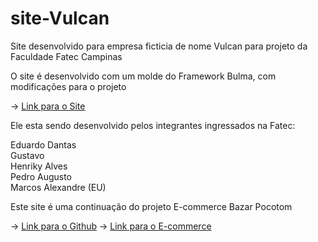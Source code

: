 # site-Vulcan
 Site desenvolvido para empresa ficticia de nome Vulcan para projeto da Faculdade Fatec Campinas

 O site é desenvolvido com um molde do Framework Bulma, com modificações para o projeto

 -> <a href="http://vulcan.42web.io/">Link para o Site</a>

 Ele esta sendo desenvolvido pelos integrantes ingressados na Fatec:
 
 Eduardo Dantas <br>
 Gustavo <br>
 Henriky Alves <br>
 Pedro Augusto <br>
 Marcos Alexandre (EU) <br>

 Este site é uma continuação do projeto E-commerce Bazar Pocotom

 -> <a href="https://github.com/alexandre824/Project_ecommerce_TCC">Link para o Github</a>
 -> <a href="http://bazarpocotom.42web.io/">Link para o E-commerce</a>